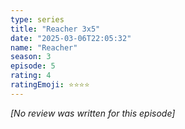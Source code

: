 ```yaml
---
type: series
title: "Reacher 3x5"
date: "2025-03-06T22:05:32"
name: "Reacher"
season: 3
episode: 5
rating: 4
ratingEmoji: ⭐️⭐️⭐️⭐️
---
```


*[No review was written for this episode]*
